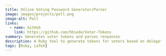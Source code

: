 ```yaml
---
title: Online Voting Password Generator/Parser
image: images/projects/poll.png
image-alt: Poll
links: 
  - name: GitHub
    link: https://github.com/hbiede/Voter-Tokens
summary: Generates voter tokens and parses responses
description: A Ruby tool to generate tokens for voters based on delegate counts for online elections and then validate those tokens when counting votes.
tags: [Ruby, LaTeX]
---
```

